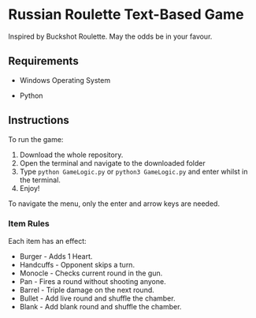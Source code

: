 # Russian Roulette Text-Based Game

Inspired by Buckshot Roulette. May the odds be in your favour.

## Requirements

- Windows Operating System

- Python

## Instructions

To run the game:
1. Download the whole repository.
2. Open the terminal and navigate to the downloaded folder
3. Type ```python GameLogic.py``` or ```python3 GameLogic.py``` and enter whilst in the terminal.
4. Enjoy!

To navigate the menu, only the enter and arrow keys are needed.

### Item Rules

Each item has an effect:
* Burger - Adds 1 Heart.
* Handcuffs - Opponent skips a turn.
* Monocle - Checks current round in the gun.
* Pan - Fires a round without shooting anyone.
* Barrel - Triple damage on the next round.
* Bullet - Add live round and shuffle the chamber.
* Blank - Add blank round and shuffle the chamber.
